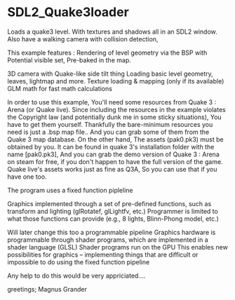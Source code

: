# SDL2_Quake3loader
Loads a quake3 level. With textures and shadows all in an SDL2 window. Also have a walking camera with collision detection,

This example features :
Rendering of level geometry via the BSP with Potential visible set, Pre-baked in the map.​

3D camera with Quake-like side tilt thing
Loading basic level geometry, leaves, lightmap and more.
Texture loading & mapping (only if its available)
GLM math for fast math calculations

In order to use this example, You'll need some resources from Quake 3 : Arena (or Quake live).
Since including the resources in the example violates the Copyright law (and potentially dunk me in some sticky situations), You have to get them yourself.
Thankfully the bare-minimum resources you need is just a .bsp map file.. And you can grab some of them from the Quake 3 map database.
On the other hand, The assets (pak0.pk3) must be obtained by you. It can be found in quake 3's installation folder with the name [pak0.pk3], 
And you can grab the demo version of Quake 3 : Arena on steam for free, 
if you don't happen to have the full version of the game. 
Quake live's assets works just as fine as Q3A, So you can use that if you have one too.

The program uses a fixed function pipleline

Graphics implemented through a set of pre-defined functions, such as transform and lighting (glRotatef, glLightfv, etc.)
Programmer is limited to what those functions can provide (e.g., 8 lights, Blinn-Phong model, etc.) 

Will later change this too a programmable pipeline
Graphics hardware is programmable through shader programs, which are implemented in a shader language (GLSL)
Shader programs run on the GPU
This enables new possibilities for graphics – implementing things that are difficult or impossible to do using the fixed function pipeline

Any help to do this would be very appriciated....

greetings;
Magnus Grander






